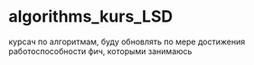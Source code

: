 # algorithms_kurs_LSD
курсач по алгоритмам, буду обновлять по мере достижения работоспособности фич, которыми занимаюсь
